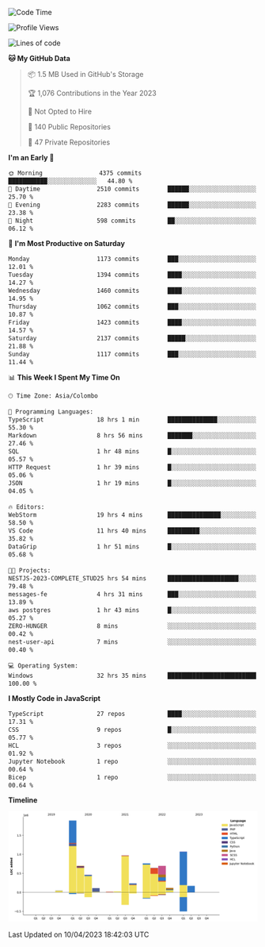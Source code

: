
<!--START_SECTION:waka-->
![Code Time](http://img.shields.io/badge/Code%20Time-1%2C065%20hrs%2051%20mins-blue)

![Profile Views](http://img.shields.io/badge/Profile%20Views-0-blue)

![Lines of code](https://img.shields.io/badge/From%20Hello%20World%20I%27ve%20Written-7.9%20million%20lines%20of%20code-blue)

**🐱 My GitHub Data** 

> 📦 1.5 MB Used in GitHub's Storage 
 > 
> 🏆 1,076 Contributions in the Year 2023
 > 
> 🚫 Not Opted to Hire
 > 
> 📜 140 Public Repositories 
 > 
> 🔑 47 Private Repositories 
 > 
**I'm an Early 🐤** 

```text
🌞 Morning                4375 commits        ███████████░░░░░░░░░░░░░░   44.80 % 
🌆 Daytime                2510 commits        ██████░░░░░░░░░░░░░░░░░░░   25.70 % 
🌃 Evening                2283 commits        ██████░░░░░░░░░░░░░░░░░░░   23.38 % 
🌙 Night                  598 commits         ██░░░░░░░░░░░░░░░░░░░░░░░   06.12 % 
```
📅 **I'm Most Productive on Saturday** 

```text
Monday                   1173 commits        ███░░░░░░░░░░░░░░░░░░░░░░   12.01 % 
Tuesday                  1394 commits        ████░░░░░░░░░░░░░░░░░░░░░   14.27 % 
Wednesday                1460 commits        ████░░░░░░░░░░░░░░░░░░░░░   14.95 % 
Thursday                 1062 commits        ███░░░░░░░░░░░░░░░░░░░░░░   10.87 % 
Friday                   1423 commits        ████░░░░░░░░░░░░░░░░░░░░░   14.57 % 
Saturday                 2137 commits        █████░░░░░░░░░░░░░░░░░░░░   21.88 % 
Sunday                   1117 commits        ███░░░░░░░░░░░░░░░░░░░░░░   11.44 % 
```


📊 **This Week I Spent My Time On** 

```text
🕑︎ Time Zone: Asia/Colombo

💬 Programming Languages: 
TypeScript               18 hrs 1 min        ██████████████░░░░░░░░░░░   55.30 % 
Markdown                 8 hrs 56 mins       ███████░░░░░░░░░░░░░░░░░░   27.46 % 
SQL                      1 hr 48 mins        █░░░░░░░░░░░░░░░░░░░░░░░░   05.57 % 
HTTP Request             1 hr 39 mins        █░░░░░░░░░░░░░░░░░░░░░░░░   05.06 % 
JSON                     1 hr 19 mins        █░░░░░░░░░░░░░░░░░░░░░░░░   04.05 % 

🔥 Editors: 
WebStorm                 19 hrs 4 mins       ███████████████░░░░░░░░░░   58.50 % 
VS Code                  11 hrs 40 mins      █████████░░░░░░░░░░░░░░░░   35.82 % 
DataGrip                 1 hr 51 mins        █░░░░░░░░░░░░░░░░░░░░░░░░   05.68 % 

🐱‍💻 Projects: 
NESTJS-2023-COMPLETE_STUD25 hrs 54 mins      ████████████████████░░░░░   79.48 % 
messages-fe              4 hrs 31 mins       ███░░░░░░░░░░░░░░░░░░░░░░   13.89 % 
aws postgres             1 hr 43 mins        █░░░░░░░░░░░░░░░░░░░░░░░░   05.27 % 
ZERO-HUNGER              8 mins              ░░░░░░░░░░░░░░░░░░░░░░░░░   00.42 % 
nest-user-api            7 mins              ░░░░░░░░░░░░░░░░░░░░░░░░░   00.40 % 

💻 Operating System: 
Windows                  32 hrs 35 mins      █████████████████████████   100.00 % 
```

**I Mostly Code in JavaScript** 

```text
TypeScript               27 repos            ████░░░░░░░░░░░░░░░░░░░░░   17.31 % 
CSS                      9 repos             █░░░░░░░░░░░░░░░░░░░░░░░░   05.77 % 
HCL                      3 repos             ░░░░░░░░░░░░░░░░░░░░░░░░░   01.92 % 
Jupyter Notebook         1 repo              ░░░░░░░░░░░░░░░░░░░░░░░░░   00.64 % 
Bicep                    1 repo              ░░░░░░░░░░░░░░░░░░░░░░░░░   00.64 % 
```



**Timeline**

![Lines of Code chart](https://raw.githubusercontent.com/ccweerasinghe1994/ccweerasinghe1994/master/assets/bar_graph.png)


 Last Updated on 10/04/2023 18:42:03 UTC
<!--END_SECTION:waka-->

